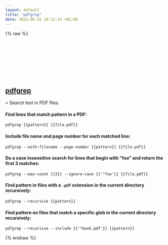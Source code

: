 ```yaml
---
layout: default
title: "pdfgrep"
date: 2021-06-25 18:12:13 +02:00
---
```

{% raw %}
<h2 id="pdfgrep">
  <a href="/en/linux/pdfgrep.html">pdfgrep</a> <a href="#pdfgrep"><svg class="icon">
    <use href="/assets/images/unicode_sprite.svg#link" />
  </svg></a>
</h2>
> Search text in PDF files.

#### Find lines that match pattern in a PDF:
```shell
pdfgrep {{pattern}} {{file.pdf}}
```
#### Include file name and page number for each matched line:
```shell
pdfgrep --with-filename --page-number {{pattern}} {{file.pdf}}
```
#### Do a case insensitive search for lines that begin with "foo" and return the first 3 matches:
```shell
pdfgrep --max-count {{3}} --ignore-case {{'^foo'}} {{file.pdf}}
```
#### Find pattern in files with a `.pdf` extension in the current directory recursively:
```shell
pdfgrep --recursive {{pattern}}
```
#### Find pattern on files that match a specific glob in the current directory recursively:
```shell
pdfgrep --recursive --include {{'*book.pdf'}} {{pattern}}
```
{% endraw %}